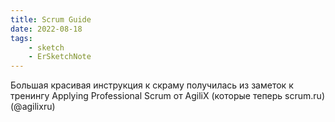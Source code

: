 ```yaml
---
title: Scrum Guide
date: 2022-08-18
tags:
    - sketch
    - ErSketchNote
---
```


Большая красивая инструкция к скраму получилась из заметок к тренингу Applying Professional Scrum от AgiliX (которые теперь scrum.ru) (@agilixru)
